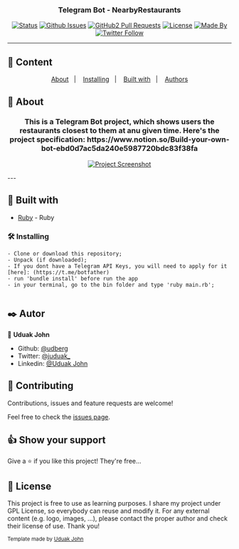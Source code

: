 <h3 align="center">Telegram Bot - NearbyRestaurants</h3>

<div align="center">

[![Status](https://img.shields.io/badge/status-active-success.svg)]()
[![Github Issues](https://img.shields.io/badge/GitHub-Issues-orange)](https://github.com/udberg/NearbyRestaurants/issues)
[![GitHub2 Pull Requests](https://img.shields.io/badge/GitHub-Pull%20Requests-blue)](https://github.com/udberg/NearbyRestaurants/pulls)
[![License](https://img.shields.io/badge/license-MIT-blue.svg)](/LICENSE)
[![Made By](https://img.shields.io/badge/Made%20By-Uduak%20John-brightgreen)](https://github.com/udberg)
[![Twitter Follow](https://img.shields.io/twitter/follow/juduak_?label=Follow%20Uduak%20on%20Twitter&style=social)](https://twitter.com/juduak_)

</div>

---

## 📝 Content
<p align="center">
<a href="#about">About</a>&nbsp;&nbsp;&nbsp;|&nbsp;&nbsp;&nbsp;
<a href="#installing">Installing</a>&nbsp;&nbsp;&nbsp;|&nbsp;&nbsp;&nbsp;
<a href="#built_using">Built with</a>&nbsp;&nbsp;&nbsp;|&nbsp;&nbsp;&nbsp;
<a href="#author">Authors</a>
</p>


## 🧐 About <a name = "about"></a>
<h3 align="center"> 
This is a Telegram Bot project, which shows users the restaurants closest to them at anu given time. Here's the project specification: https://www.notion.so/Build-your-own-bot-ebd0d7ac5da240e5987720bdc83f38fa
</h3>

<p align="center">
  <a href="" rel="noopener">
  <img src="./img/" alt="Project Screenshot"></a>
</p>
---

## 🔧 Built with<a name = "built_using"></a>

- [Ruby](https://www.ruby-lang.org/) - Ruby

### 🛠 Installing <a name = "installing"></a>

```
- Clone or download this repository;
- Unpack (if downloaded);
- If you dont have a Telegram API Keys, you will need to apply for it [here]: (https://t.me/botfather)
- run 'bundle install' before run the app
- in your terminal, go to the bin folder and type 'ruby main.rb';


```
## ✒️  Autor <a name = "author"></a>

👤 **Uduak John**

- Github: [@udberg](https://github.com/udberg)
- Twitter: [@juduak_](https://twitter.com/juduak_)
- Linkedin: [@Uduak John](https://www.linkedin.com/in/juduak/)

## 🤝 Contributing

Contributions, issues and feature requests are welcome!

Feel free to check the [issues page](https://github.com/udberg/NearbyRestaurants/issues).


## 👍 Show your support

Give a ⭐️ if you like this project! They're free...


## 📝 License

This project is free to use as learning purposes. I share my project under GPL License, so everybody can reuse and modify it. For any external content (e.g. logo, images, ...), please contact the proper author and check their license of use. Thank you!


<small>Template made by <a href='https://twitter.com/juduak_'>Uduak John</a></small>
